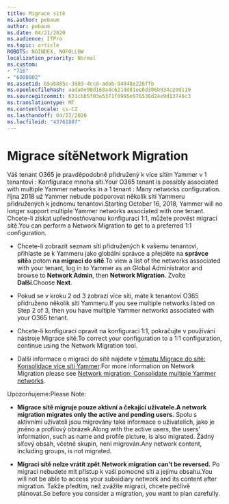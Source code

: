 ```yaml
---
title: Migrace sítě
ms.author: pebaum
author: pebaum
ms.date: 04/21/2020
ms.audience: ITPro
ms.topic: article
ROBOTS: NOINDEX, NOFOLLOW
localization_priority: Normal
ms.custom:
- "716"
- "6000002"
ms.assetid: b5ab885c-3803-4cc8-adab-94848e226ffb
ms.openlocfilehash: aada8e90d168a4c621dd81ee8d306b934c20d119
ms.sourcegitcommit: 631cbb5f03e5371f0995e976536d24e9d13746c3
ms.translationtype: MT
ms.contentlocale: cs-CZ
ms.lasthandoff: 04/22/2020
ms.locfileid: "43761807"
---
```

# <a name="network-migration"></a><span data-ttu-id="614a8-102">Migrace sítě</span><span class="sxs-lookup"><span data-stu-id="614a8-102">Network Migration</span></span>

<span data-ttu-id="614a8-103">Váš tenant O365 je pravděpodobně přidružený k více sítím Yammer v 1 tenantovi : Konfigurace mnoha sítí.</span><span class="sxs-lookup"><span data-stu-id="614a8-103">Your O365 tenant is possibly associated with multiple Yammer networks in a 1 tenant : Many networks configuration.</span></span> <span data-ttu-id="614a8-104">října 2018 už Yammer nebude podporovat několik sítí Yammeru přidružených k jednomu tenantovi.</span><span class="sxs-lookup"><span data-stu-id="614a8-104">Starting October 16, 2018, Yammer will no longer support multiple Yammer networks associated with one tenant.</span></span> <span data-ttu-id="614a8-105">Chcete-li získat upřednostňovanou konfiguraci 1:1, můžete provést migraci sítě.</span><span class="sxs-lookup"><span data-stu-id="614a8-105">You can perform a Network Migration to get to a preferred 1:1 configuration.</span></span>
  
- <span data-ttu-id="614a8-106">Chcete-li zobrazit seznam sítí přidružených k vašemu tenantovi, přihlaste se k Yammeru jako globální správce a přejděte na **správce sítě**a potom **na migraci do sítě**.</span><span class="sxs-lookup"><span data-stu-id="614a8-106">To view a list of the networks associated with your tenant, log in to Yammer as an Global Administrator and browse to **Network Admin**, then **Network Migration**.</span></span> <span data-ttu-id="614a8-107">Zvolte **Další**.</span><span class="sxs-lookup"><span data-stu-id="614a8-107">Choose **Next**.</span></span>

- <span data-ttu-id="614a8-108">Pokud se v kroku 2 od 3 zobrazí více sítí, máte k tenantovi O365 přidruženo několik sítí Yammeru.</span><span class="sxs-lookup"><span data-stu-id="614a8-108">If you see multiple networks listed on Step 2 of 3, then you have multiple Yammer networks associated with your O365 tenant.</span></span>

- <span data-ttu-id="614a8-109">Chcete-li konfiguraci opravit na konfiguraci 1:1, pokračujte v používání nástroje Migrace sítě.</span><span class="sxs-lookup"><span data-stu-id="614a8-109">To correct your configuration to a 1:1 configuration, continue using the Network Migration tool.</span></span>

- <span data-ttu-id="614a8-110">Další informace o migraci do sítě najdete v [tématu Migrace do sítě: Konsolidace více sítí Yammer](https://docs.microsoft.com/yammer/configure-your-yammer-network/consolidate-multiple-yammer-networks).</span><span class="sxs-lookup"><span data-stu-id="614a8-110">For more information on Network Migration please see [Network migration: Consolidate multiple Yammer networks](https://docs.microsoft.com/yammer/configure-your-yammer-network/consolidate-multiple-yammer-networks).</span></span>

<span data-ttu-id="614a8-111">Upozorňujeme:</span><span class="sxs-lookup"><span data-stu-id="614a8-111">Please Note:</span></span>
  
- <span data-ttu-id="614a8-112">**Migrace sítě migruje pouze aktivní a čekající uživatele.**</span><span class="sxs-lookup"><span data-stu-id="614a8-112">**A network migration migrates only the active and pending users.**</span></span> <span data-ttu-id="614a8-113">Spolu s aktivními uživateli jsou migrovány také informace o uživatelích, jako je jméno a profilový obrázek.</span><span class="sxs-lookup"><span data-stu-id="614a8-113">Along with the active users, the users' information, such as name and profile picture, is also migrated.</span></span> <span data-ttu-id="614a8-114">Žádný síťový obsah, včetně skupin, není migrován.</span><span class="sxs-lookup"><span data-stu-id="614a8-114">Any network content, including groups, is not migrated.</span></span>

- <span data-ttu-id="614a8-115">**Migraci sítě nelze vrátit zpět.**</span><span class="sxs-lookup"><span data-stu-id="614a8-115">**Network migration can't be reversed.**</span></span> <span data-ttu-id="614a8-116">Po migraci nebudete mít přístup k vaší pomocné síti a jejímu obsahu.</span><span class="sxs-lookup"><span data-stu-id="614a8-116">You will not be able to access your subsidiary network and its content after migration.</span></span> <span data-ttu-id="614a8-117">Takže předtím, než zvážíte migraci, chcete pečlivě plánovat.</span><span class="sxs-lookup"><span data-stu-id="614a8-117">So before you consider a migration, you want to plan carefully.</span></span>
